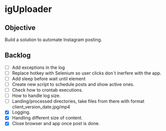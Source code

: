 # igUploader

## Objective
Build a solution to automate Instagram posting.

## Backlog
- [ ] Add exceptions in the log
- [ ] Replace hotkey with Selenium so user clicks don´t inerfere with the app.
- [ ] Add sleep before wait until element
- [ ] Create new script to schedule posts and show active ones.
- [ ] Check how to crontab executions.
- [ ] How to handle log size.
- [ ] Landing/processed directories, take files from there with format client_version_date.jpg/mp4
- [x] Logging.
- [x] Handling different size of content.
- [x] Close browser and app once post is done.

